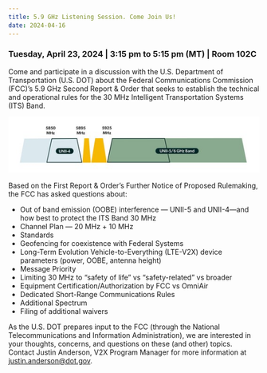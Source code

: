 ```yaml
---
title: 5.9 GHz Listening Session. Come Join Us!
date: 2024-04-16
---
```


### Tuesday, April 23, 2024 | 3:15 pm to 5:15 pm (MT) | Room 102C

Come and participate in a discussion with the U.S. Department of Transportation (U.S. DOT) about the Federal Communications Commission (FCC)’s 5.9 GHz Second Report & Order that seeks to establish the technical and operational rules for the 30 MHz Intelligent Transportation Systems (ITS) Band.

![5.9ghz Band](press-images/5_9ghz_band.jpg)

Based on the First Report & Order’s Further Notice of Proposed Rulemaking, the FCC has asked questions about:

-   Out of band emission (OOBE) interference — UNII-5 and UNII-4—and how best to protect the ITS Band 30 MHz
-   Channel Plan — 20 MHz + 10 MHz
-   Standards
-   Geofencing for coexistence with Federal Systems
-   Long-Term Evolution Vehicle-to-Everything (LTE-V2X) device parameters (power, OOBE, antenna height)
-   Message Priority
-   Limiting 30 MHz to “safety of life” vs “safety-related” vs broader
-   Equipment Certification/Authorization by FCC vs OmniAir
-   Dedicated Short-Range Communications Rules
-   Additional Spectrum
-   Filing of additional waivers

As the U.S. DOT prepares input to the FCC (through the National Telecommunications and Information Administration), we are interested in your thoughts, concerns, and questions on these (and other) topics. Contact Justin Anderson, V2X Program Manager for more information at [justin.anderson@dot.gov](mailto:justin.anderson@dot.gov).


